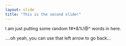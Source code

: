 ```yaml
---
layout: slide
title: "This is the second slide!"
---
```

I am just putting some random f#*&%!@^ words in here.

....oh yeah, you can use that left arrow to go back...
